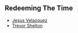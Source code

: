 ## Redeeming The Time

* [Jesus Velazquez](https://github.com/jmvelazquez2)
* [Trevor Shelton](https://github.com/trevorleeshelton)
